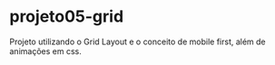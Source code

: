 # projeto05-grid
 Projeto utilizando o Grid Layout e o conceito de mobile first, além de animações em css.
